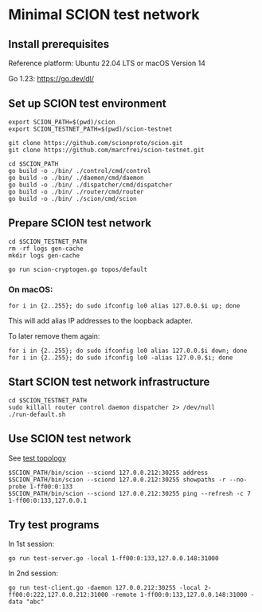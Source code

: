 # Minimal SCION test network


## Install prerequisites

Reference platform: Ubuntu 22.04 LTS or macOS Version 14

Go 1.23: https://go.dev/dl/


## Set up SCION test environment

```
export SCION_PATH=$(pwd)/scion
export SCION_TESTNET_PATH=$(pwd)/scion-testnet

git clone https://github.com/scionproto/scion.git
git clone https://github.com/marcfrei/scion-testnet.git

cd $SCION_PATH
go build -o ./bin/ ./control/cmd/control
go build -o ./bin/ ./daemon/cmd/daemon
go build -o ./bin/ ./dispatcher/cmd/dispatcher
go build -o ./bin/ ./router/cmd/router
go build -o ./bin/ ./scion/cmd/scion
```

## Prepare SCION test network

```
cd $SCION_TESTNET_PATH
rm -rf logs gen-cache
mkdir logs gen-cache

go run scion-cryptogen.go topos/default
```

### On macOS:

```
for i in {2..255}; do sudo ifconfig lo0 alias 127.0.0.$i up; done
```

This will add alias IP addresses to the loopback adapter.

To later remove them again:

```
for i in {2..255}; do sudo ifconfig lo0 alias 127.0.0.$i down; done
for i in {2..255}; do sudo ifconfig lo0 -alias 127.0.0.$i; done
```


## Start SCION test network infrastructure

```
cd $SCION_TESTNET_PATH
sudo killall router control daemon dispatcher 2> /dev/null
./run-default.sh
```


## Use SCION test network

See [test topology](https://github.com/scionproto/scion/blob/master/doc/fig/default_topo.png)

```
$SCION_PATH/bin/scion --sciond 127.0.0.212:30255 address
$SCION_PATH/bin/scion --sciond 127.0.0.212:30255 showpaths -r --no-probe 1-ff00:0:133
$SCION_PATH/bin/scion --sciond 127.0.0.212:30255 ping --refresh -c 7 1-ff00:0:133,127.0.0.1
```


## Try test programs

In 1st session:

```
go run test-server.go -local 1-ff00:0:133,127.0.0.148:31000
```

In 2nd session:

```
go run test-client.go -daemon 127.0.0.212:30255 -local 2-ff00:0:222,127.0.0.212:31000 -remote 1-ff00:0:133,127.0.0.148:31000 -data "abc"
```

